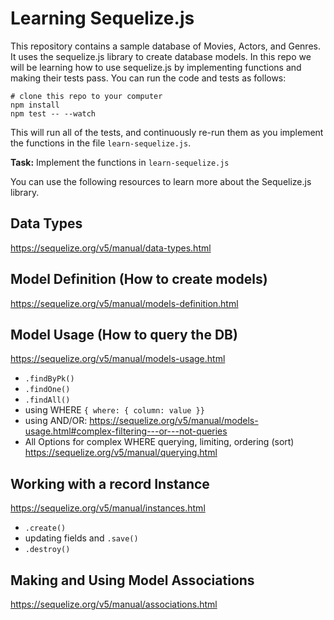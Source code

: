 # Learning Sequelize.js

This repository contains a sample database of Movies, Actors, and Genres. It uses the sequelize.js library to create database models. In this repo we will be learning how to use sequelize.js by implementing functions and making their tests pass. You can run the code and tests as follows:

```
# clone this repo to your computer
npm install
npm test -- --watch
```

This will run all of the tests, and continuously re-run them as you implement the functions in the file `learn-sequelize.js`.

**Task:** Implement the functions in `learn-sequelize.js`

You can use the following resources to learn more about the Sequelize.js library.

## Data Types

https://sequelize.org/v5/manual/data-types.html

## Model Definition (How to create models)

https://sequelize.org/v5/manual/models-definition.html

## Model Usage (How to query the DB)

https://sequelize.org/v5/manual/models-usage.html

- `.findByPk()`
- `.findOne()`
- `.findAll()`
- using WHERE `{ where: { column: value }}`
- using AND/OR: https://sequelize.org/v5/manual/models-usage.html#complex-filtering---or---not-queries
- All Options for complex WHERE querying, limiting, ordering (sort) https://sequelize.org/v5/manual/querying.html

## Working with a record Instance

https://sequelize.org/v5/manual/instances.html

- `.create()`
- updating fields and `.save()`
- `.destroy()`

## Making and Using Model Associations

https://sequelize.org/v5/manual/associations.html
